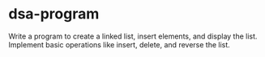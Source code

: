 # dsa-program
Write a program to create a linked list, insert elements, and display the list. Implement basic operations like insert, delete, and reverse the list.
